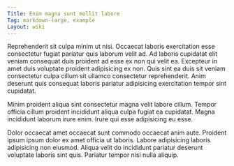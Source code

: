 ```yaml
---
Title: Enim magna sunt mollit labore
Tag: markdown-large, example
Layout: wiki
---
```

Reprehenderit sit culpa minim ut nisi. Occaecat laboris exercitation esse consectetur fugiat pariatur quis laborum velit ad. Ad laboris cupidatat elit veniam consequat duis proident ad esse ex non qui velit ea. Excepteur in amet duis voluptate proident adipisicing ex non. Quis sint ea duis sit veniam consectetur culpa cillum sit ullamco consectetur reprehenderit. Anim deserunt quis consequat laboris pariatur adipisicing exercitation tempor sint cupidatat.

Minim proident aliqua sint consectetur magna velit labore cillum. Tempor officia cillum proident incididunt aliqua culpa fugiat ea cupidatat. Magna incididunt laborum irure enim. Irure qui esse adipisicing eu esse.

Dolor occaecat amet occaecat sunt commodo occaecat anim aute. Proident ipsum ipsum dolor ex amet officia ut laboris. Labore adipisicing laboris adipisicing non eiusmod. Aliqua velit do incididunt pariatur deserunt voluptate laboris sint quis. Pariatur tempor nisi nulla aliquip.